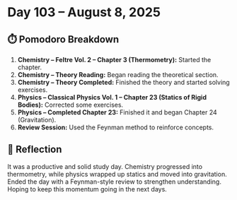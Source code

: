 # Day 103 – August 8, 2025

## ⏱️ Pomodoro Breakdown

1. **Chemistry – Feltre Vol. 2 – Chapter 3 (Thermometry):** Started the chapter.
2. **Chemistry – Theory Reading:** Began reading the theoretical section.
3. **Chemistry – Theory Completed:** Finished the theory and started solving exercises.
4. **Physics – Classical Physics Vol. 1 – Chapter 23 (Statics of Rigid Bodies):** Corrected some exercises.
5. **Physics – Completed Chapter 23:** Finished it and began Chapter 24 (Gravitation).
6. **Review Session:** Used the Feynman method to reinforce concepts.

## 💬 Reflection

It was a productive and solid study day. Chemistry progressed into thermometry, while physics wrapped up statics and moved into gravitation. Ended the day with a Feynman-style review to strengthen understanding.  
Hoping to keep this momentum going in the next days.
